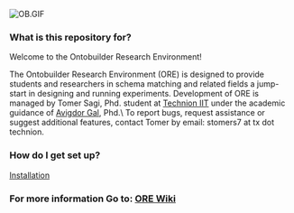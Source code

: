 
![OB.GIF](https://bitbucket.org/repo/n9GKe/images/1127421338-OB.GIF)
### What is this repository for? ###

Welcome to the Ontobuilder Research Environment!

The Ontobuilder Research Environment (ORE) is designed to provide students and researchers in schema matching and related fields a jump-start in designing and running experiments. 
Development of ORE is managed by Tomer Sagi, Phd. student at [Technion IIT](http://www.technion.ac.il) under the academic guidance of [Avigdor Gal](http://ie.technion.ac.il/~avigal), Phd.\\ To report bugs, request assistance or suggest additional features, contact Tomer by email: stomers7 at tx dot technion. 


### How do I get set up? ###

[Installation](https://bitbucket.org/tomers77/ontobuilder-research-environment/wiki/Installation)


### For more information Go to: [ORE Wiki](https://bitbucket.org/tomers77/ontobuilder-research-environment/wiki/Home) ###
